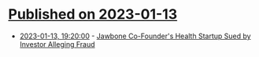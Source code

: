 # [Published on 2023-01-13](index.md)

* [2023-01-13, 19:20:00](https://yro.slashdot.org/story/23/01/13/1145256/jawbone-co-founders-health-startup-sued-by-investor-alleging-fraud?utm_source=rss1.0mainlinkanon&utm_medium=feed) - [Jawbone Co-Founder's Health Startup Sued by Investor Alleging Fraud](https://yro.slashdot.org/story/23/01/13/1145256/jawbone-co-founders-health-startup-sued-by-investor-alleging-fraud?utm_source=rss1.0mainlinkanon&utm_medium=feed)
